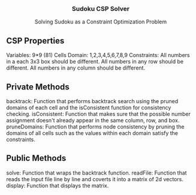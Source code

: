 <!-- INTRO. -->
<br />
<p align="center">
  <h3 align="center">Sudoku CSP Solver</h3>

  <p align="center">
Solving Sudoku as a Constraint Optimization Problem
  </p>
</p>

## CSP Properties
Variables: 9*9 (81) Cells
Domain: 1,2,3,4,5,6,7,8,9
Constraints: All numbers in a each 3x3 box should be different.
             All numbers in any row should be different.
             All numbers in any column should be different.


## Private Methods
backtrack: Function that performs backtrack search using the pruned domains of each cell and the isConsistent function for 
           consistency checking.
isConsistent: Function that makes sure that the possible number assignment doesn't already appear in the same column, row, and box.
pruneDomains: Function that performs node consistency by pruning the domains of all cells such as the values within each domain satisfy
              the constraints.

## Public Methods
solve: Function that wraps the backtrack function.
readFile: Function that reads the input file line by line and coverts it into a matrix of 2d vectors.
display: Function that displays the matrix.
